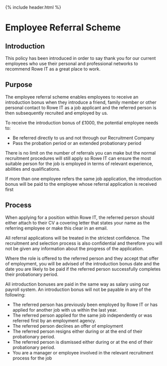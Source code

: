 {% include header.html %}

# Employee Referral Scheme

## Introduction 

This policy has been introduced in order to say thank you for our current employees who use their personal and professional networks to recommend Rowe IT as a great place to work.

## Purpose 

The employee referral scheme enables employees to receive an introduction bonus when they introduce a friend, family member or other personal contact to Rowe IT as a job applicant and the referred person is then subsequently recruited and employed by us. 

To receive the introduction bonus of £1000, the potential employee needs to: 

- Be referred directly to us and not through our Recruitment Company 
- Pass the probation period or an extended probationary period 

There is no limit on the number of referrals you can make but the normal recruitment procedures will still apply so Rowe IT can ensure the most suitable person for the job is employed in terms of relevant experience, abilities and qualifications. 

If more than one employee refers the same job application, the introduction bonus will be paid to the employee whose referral application is received first 

## Process 

When applying for a position within Rowe IT, the referred person should either attach to their CV a covering letter that states your name as the referring employee or make this clear in an email. 

All referral applications will be treated in the strictest confidence. The recruitment and selection process is also confidential and therefore you will not be given any information about the progress of the application. 

Where the role is offered to the referred person and they accept that offer of employment, you will be advised of the introduction bonus date and the date you are likely to be paid if the referred person successfully completes their probationary period.  

All introduction bonuses are paid in the same way as salary using our payroll system. An introduction bonus will not be payable in any of the following: 

- The referred person has previously been employed by Rowe IT or has applied for another job with us within the last year. 
- The referred person applied for the same job independently or was referred first by an employment agency. 
- The referred person declines an offer of employment 
- The referred person resigns either during or at the end of their probationary period. 
- The referred person is dismissed either during or at the end of their probationary period. 
- You are a manager or employee involved in the relevant recruitment process for the job 

